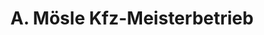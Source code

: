 ---
title: "A. Mösle Kfz-Meisterbetrieb"
url: /biberach-an-der-riss/a-moesle-kfz-meisterbetrieb/
shop: Autowerkstatt
---